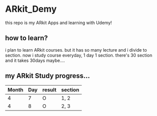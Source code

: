 # ARkit_Demy
this repo is my ARkit Apps and learning with Udemy!

## how to learn?
i plan to learn ARkit courses. but it has so many lecture and i divide to section.
now i study course everyday, 1 day 1 section.
there's 30 section and it takes 30days maybe....

## my ARkit Study progress...
| Month | Day | result | section |
|-------|-----|--------|---------|
|4|7|O|1, 2|
|4|8|O|2, 3|

